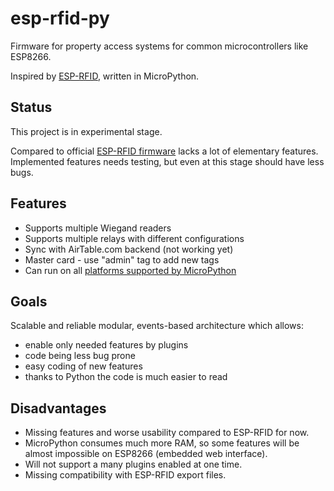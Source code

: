 # esp-rfid-py
Firmware for property access systems for common microcontrollers like ESP8266.

Inspired by [ESP-RFID](https://github.com/esprfid/esp-rfid), written in MicroPython.

## Status

This project is in experimental stage.

Compared to official [ESP-RFID firmware](https://github.com/esprfid/esp-rfid) lacks a lot of elementary features. Implemented features needs testing, but even at this stage should have less bugs.

## Features

- Supports multiple Wiegand readers
- Supports multiple relays with different configurations
- Sync with AirTable.com backend (not working yet)
- Master card - use "admin" tag to add new tags
- Can run on all [platforms supported by MicroPython](http://www.micropython.org/download)

## Goals

Scalable and reliable modular, events-based architecture which allows:

- enable only needed features by plugins
- code being less bug prone
- easy coding of new features
- thanks to Python the code is much easier to read

## Disadvantages

- Missing features and worse usability compared to ESP-RFID for now.
- MicroPython consumes much more RAM, so some features will be almost impossible on ESP8266 (embedded web interface).
- Will not support a many plugins enabled at one time.
- Missing compatibility with ESP-RFID export files.

